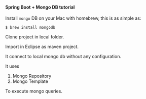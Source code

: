
#### Spring Boot + Mongo DB tutorial

Install `mongo` DB on your Mac with homebrew, this is as simple as:

`$ brew install mongodb`

Clone project in local folder.

Import in Eclipse as maven project.

It connect to local mongo db without any configuration.

It uses 

1. Mongo Repository
2. Mongo Template

To execute mongo queries.
